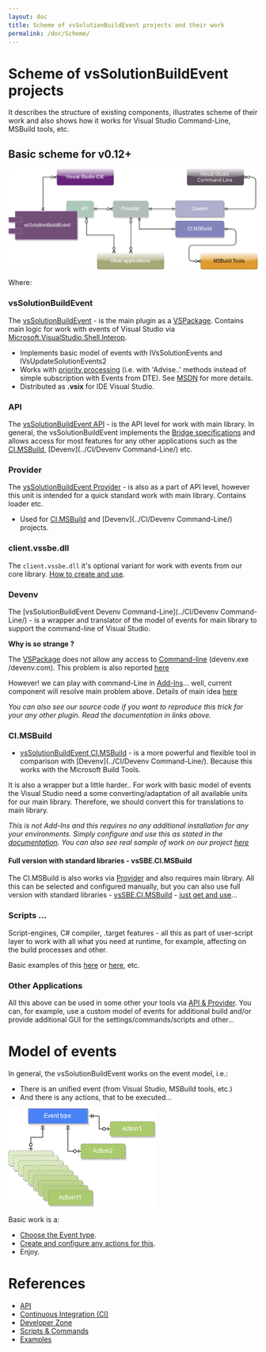 ```yaml
---
layout: doc
title: Scheme of vsSolutionBuildEvent projects and their work
permalink: /doc/Scheme/
---
```

# Scheme of vsSolutionBuildEvent projects

It describes the structure of existing components, illustrates scheme of their work and also shows how it works for Visual Studio Command-Line, MSBuild tools, etc.

## Basic scheme for v0.12+

![Scheme of vsSolutionBuildEvent projects](../Resources/scheme.png)

Where:

### vsSolutionBuildEvent

The [vsSolutionBuildEvent](https://visualstudiogallery.msdn.microsoft.com/0d1dbfd7-ed8a-40af-ae39-281bfeca2334/) - is the main plugin as a [VSPackage](https://msdn.microsoft.com/en-us/library/bb166424.aspx). Contains main logic for work with events of Visual Studio via [Microsoft.VisualStudio.Shell.Interop](http://stackoverflow.com/a/18311007).

* Implements basic model of events with IVsSolutionEvents and IVsUpdateSolutionEvents2
* Works with [priority processing](http://stackoverflow.com/q/27018762) (i.e. with 'Advise..' methods instead of simple subscription with Events from DTE). See [MSDN](https://msdn.microsoft.com/en-us/library/Microsoft.VisualStudio.Shell.Interop.aspx) for more details.
* Distributed as **.vsix** for IDE Visual Studio.

### API

The [vsSolutionBuildEvent API](../API/) - is the API level for work with main library. In general, the vsSolutionBuildEvent implements the [Bridge specifications](../API/) and allows access for most features for any other applications such as the [CI.MSBuild](../CI/CI.MSBuild/), [Devenv](../CI/Devenv Command-Line/) etc.

### Provider

The [vsSolutionBuildEvent Provider](../API/) - is also as a part of API level, however this unit is intended for a quick standard work with main library. Contains loader etc.

* Used for [CI.MSBuild](../CI/CI.MSBuild/) and [Devenv](../CI/Devenv Command-Line/) projects.

### client.vssbe.dll

The `client.vssbe.dll` it's optional variant for work with events from our core library. [How to create and use](../API/#create-client-vssbe-dll).

### Devenv

The [vsSolutionBuildEvent Devenv Command-Line](../CI/Devenv Command-Line/) - is a wrapper and translator of the model of events for main library to support the command-line of Visual Studio. 

**Why is so strange ?**

The [VSPackage](https://msdn.microsoft.com/en-us/library/bb166424.aspx) does not allow any access to [Command-line](https://msdn.microsoft.com/en-us/library/vstudio/xee0c8y7.aspx) (devenv.exe /devenv.com). This problem is also reported [here](https://connect.microsoft.com/VisualStudio/feedback/details/1075033)

However! we can play with command-Line in [Add-Ins](https://msdn.microsoft.com/en-us/library/ms228754.aspx)... well, current component will resolve main problem above. Details of main idea [here](https://bitbucket.org/3F/vssolutionbuildevent/issue/25/does-this-work-for-command-line-builds-as#comment-14586721)

*You can also see our source code if you want to reproduce this trick for your any other plugin. Read the documentation in links above.*

### CI.MSBuild

* [vsSolutionBuildEvent CI.MSBuild](../CI/CI.MSBuild/) - is a more powerful and flexible tool in comparison with [Devenv](../CI/Devenv Command-Line/). Because this works with the Microsoft Build Tools.

It is also a wrapper but a little harder.. For work with basic model of events the Visual Studio need a some converting/adaptation of all available units for our main library. Therefore, we should convert this for translations to main library.

*This is not Add-Ins and this requires no any additional installation for any your environments. Simply configure and use this as stated in the [documentation](../CI/CI.MSBuild/). You can also see real sample of work on our project [here](https://ci.appveyor.com/project/3Fs/vssolutionbuildevent/build/build-143)*

#### Full version with standard libraries - vsSBE.CI.MSBuild

The CI.MSBuild is also works via [Provider](../API/) and also requires main library. All this can be selected and configured manually, but you can also use full version with standard libraries - [vsSBE.CI.MSBuild](https://www.nuget.org/packages/vsSBE.CI.MSBuild/) - [just get and use](../CI/CI.MSBuild/)...

### Scripts ...

Script-engines, C# compiler, .target features - all this as part of user-script layer to work with all what you need at runtime, for example, affecting on the build processes and other.

Basic examples of this [here]({{site.docp}}/Examples/Version/) or [here]({{site.docp}}/Modes/), etc.

### Other Applications

All this above can be used in some other your tools via [API & Provider](../API/). You can, for example, use a custom model of events for additional build and/or provide additional GUI for the settings/commands/scripts and other...

# Model of events

In general, the vsSolutionBuildEvent works on the event model, i.e.:

* There is an unified event (from Visual Studio, MSBuild tools, etc.)
* And there is any actions, that to be executed...

![Model of events](../Resources/events_model.png)

Basic work is a:

* [Choose the Event type](../Events/).
* [Create and configure any actions for this](../Modes/).
* Enjoy.

# References

* [API](../API/)
* [Continuous Integration (CI)](../CI/)
* [Developer Zone](../Dev/)
* [Scripts & Commands](../Scripts/)
* [Examples](../Examples/)
